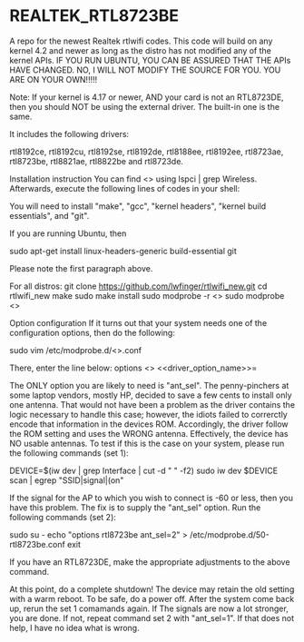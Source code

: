 # REALTEK_RTL8723BE
A repo for the newest Realtek rtlwifi codes. This code will build on any kernel 4.2 and newer as long as the distro has not modified any of the kernel APIs. IF YOU RUN UBUNTU, YOU CAN BE ASSURED THAT THE APIs HAVE CHANGED. NO, I WILL NOT MODIFY THE SOURCE FOR YOU. YOU ARE ON YOUR OWN!!!!!

Note: If your kernel is 4.17 or newer, AND your card is not an RTL8723DE, then you should NOT be using the external driver. The built-in one is the same.

It includes the following drivers:

rtl8192ce, rtl8192cu, rtl8192se, rtl8192de, rtl8188ee, rtl8192ee, rtl8723ae, rtl8723be, rtl8821ae, rtl8822be and rtl8723de.

Installation instruction You can find <> using lspci | grep Wireless. Afterwards, execute the following lines of codes in your shell:

You will need to install "make", "gcc", "kernel headers", "kernel build essentials", and "git".

If you are running Ubuntu, then

sudo apt-get install linux-headers-generic build-essential git

Please note the first paragraph above.

For all distros: git clone https://github.com/lwfinger/rtlwifi_new.git cd rtlwifi_new make sudo make install sudo modprobe -r <> sudo modprobe <>

Option configuration
If it turns out that your system needs one of the configuration options, then do the following:

sudo vim /etc/modprobe.d/<>.conf

There, enter the line below: options <<YOUR WIRELESS DRIVER CODE>> <<driver_option_name>>=<value>

The ONLY option you are likely to need is "ant_sel". The penny-pinchers at some laptop vendors, mostly HP, decided to save a few cents to install only one antenna. That would not have been a problem as the driver contains the logic necessary to handle this case; however, the idiots failed to correrctly encode that information in the devices ROM. Accordingly, the driver follow the ROM setting and uses the WRONG antenna. Effectively, the device has NO usable antennas. To test if this is the case on your system, please run the following commands (set 1):

DEVICE=$(iw dev | grep Interface | cut -d " " -f2) sudo iw dev $DEVICE scan | egrep "SSID|signal|(on"

If the signal for the AP to which you wish to connect is -60 or less, then you have this problem. The fix is to supply the "ant_sel" option. Run the following commands (set 2):

sudo su - echo "options rtl8723be ant_sel=2" > /etc/modprobe.d/50-rtl8723be.conf exit

If you have an RTL8723DE, make the appropriate adjustments to the above command.

At this point, do a complete shutdown! The device may retain the old setting with a warm reboot. To be safe, do a power off. After the system come back up, rerun the set 1 comamands again. If The signals are now a lot stronger, you are done. If not, repeat command set 2 with "ant_sel=1". If that does not help, I have no idea what is wrong.

